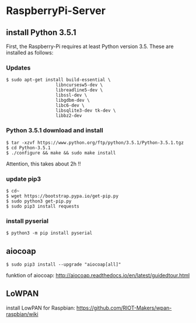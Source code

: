 # RaspberryPi-Server


## install Python 3.5.1 
First, the Raspberry-Pi requires at least Python version 3.5.
These are installed as follows:

### Updates
    $ sudo apt-get install build-essential \
                       libncursesw5-dev \
                       libreadline5-dev \
                       libssl-dev \
                       libgdbm-dev \
                       libc6-dev \
                       libsqlite3-dev tk-dev \
                       libbz2-dev

### Python 3.5.1 download and install
    $ tar -xzvf https://www.python.org/ftp/python/3.5.1/Python-3.5.1.tgz
    $ cd Python-3.5.1
    $ ./configure && make && sudo make install

Attention, this takes about 2h !!

### update pip3
    $ cd~
    $ wget https://bootstrap.pypa.io/get-pip.py
    $ sudo python3 get-pip.py
    $ sudo pip3 install requests
    
### install pyserial
    $ python3 -m pip install pyserial

## aiocoap
    $ sudo pip3 install --upgrade "aiocoap[all]"

funktion of aiocoap: http://aiocoap.readthedocs.io/en/latest/guidedtour.html

## LoWPAN
install LowPAN for Raspbian:
https://github.com/RIOT-Makers/wpan-raspbian/wiki

    
    


